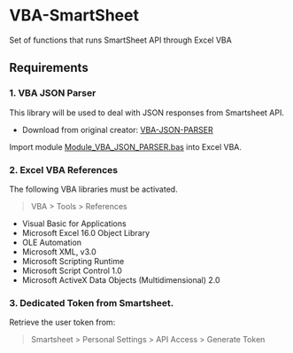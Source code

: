 # VBA-SmartSheet
Set of functions that runs SmartSheet API through Excel VBA

## Requirements
### 1. VBA JSON Parser
This library will be used to deal with JSON responses from Smartsheet API.
- Download from original creator: [VBA-JSON-PARSER](https://medium.com/swlh/excel-vba-parse-json-easily-c2213f4d8e7a)

Import module [Module_VBA_JSON_PARSER.bas](https://github.com/HZMiguel/VBA-SmartSheet/blob/main/Module_VBA_JSON_PARSER.bas) into Excel VBA.
### 2. Excel VBA References
The following VBA libraries must be activated. 
> VBA > Tools > References
- Visual Basic for Applications
- Microsoft Excel 16.0 Object Library
- OLE Automation
- Microsoft XML, v3.0
- Microsoft Scripting Runtime
- Microsoft Script Control 1.0
- Microsoft ActiveX Data Objects (Multidimensional) 2.0 
### 3. Dedicated Token from Smartsheet.
Retrieve the user token from:
> Smartsheet > Personal Settings > API Access > Generate Token
